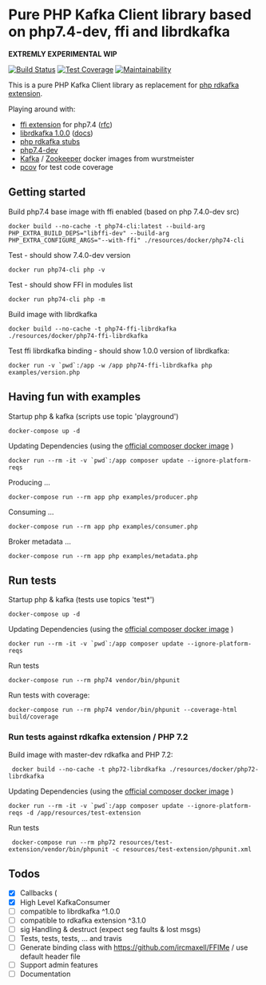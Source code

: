 # Pure PHP Kafka Client library based on php7.4-dev, ffi and librdkafka

__EXTREMLY EXPERIMENTAL WIP__

[![Build Status](https://travis-ci.org/dirx/php-ffi-librdkafka.svg?branch=master)](https://travis-ci.org/dirx/php-ffi-librdkafka)
[![Test Coverage](https://api.codeclimate.com/v1/badges/e60645b9d6d8fa9dd9d6/test_coverage)](https://codeclimate.com/github/dirx/php-ffi-librdkafka/test_coverage)
[![Maintainability](https://api.codeclimate.com/v1/badges/e60645b9d6d8fa9dd9d6/maintainability)](https://codeclimate.com/github/dirx/php-ffi-librdkafka/maintainability)

This is a pure PHP Kafka Client library as replacement for [php rdkafka extension](https://github.com/arnaud-lb/php-rdkafka).

Playing around with:

* [ffi extension](https://github.com/php/php-src/tree/PHP-7.4/ext/ffi) for php7.4 ([rfc](https://wiki.php.net/rfc/ffi))
* [librdkafka 1.0.0](https://github.com/edenhill/librdkafka) ([docs](https://docs.confluent.io/current/clients/librdkafka/rdkafka_8h.html))
* [php rdkafka stubs](https://github.com/kwn/php-rdkafka-stubs)
* [php7.4-dev](https://github.com/php/php-src/tree/PHP-7.4)
* [Kafka](https://hub.docker.com/r/wurstmeister/kafka/) / [Zookeeper](https://hub.docker.com/r/wurstmeister/zookeeper/) docker images from wurstmeister
* [pcov](https://github.com/krakjoe/pcov) for test code coverage

## Getting started

Build php7.4 base image with ffi enabled (based on php 7.4.0-dev src)

    docker build --no-cache -t php74-cli:latest --build-arg PHP_EXTRA_BUILD_DEPS="libffi-dev" --build-arg PHP_EXTRA_CONFIGURE_ARGS="--with-ffi" ./resources/docker/php74-cli

Test - should show 7.4.0-dev version

    docker run php74-cli php -v

Test - should show FFI in modules list

    docker run php74-cli php -m

Build image with librdkafka

    docker build --no-cache -t php74-ffi-librdkafka ./resources/docker/php74-ffi-librdkafka

Test ffi librdkafka binding - should show 1.0.0 version of librdkafka:

    docker run -v `pwd`:/app -w /app php74-ffi-librdkafka php examples/version.php

## Having fun with examples

Startup php & kafka (scripts use topic 'playground')

    docker-compose up -d

Updating Dependencies (using the [official composer docker image](https://hub.docker.com/_/composer) )

    docker run --rm -it -v `pwd`:/app composer update --ignore-platform-reqs

Producing ...

    docker-compose run --rm app php examples/producer.php

Consuming ...

    docker-compose run --rm app php examples/consumer.php
    
Broker metadata ...

    docker-compose run --rm app php examples/metadata.php

## Run tests

Startup php & kafka (tests use topics 'test*')

    docker-compose up -d
    
Updating Dependencies (using the [official composer docker image](https://hub.docker.com/_/composer) )

    docker run --rm -it -v `pwd`:/app composer update --ignore-platform-reqs

Run tests

    docker-compose run --rm php74 vendor/bin/phpunit

Run tests with coverage:

    docker-compose run --rm php74 vendor/bin/phpunit --coverage-html build/coverage

### Run tests against rdkafka extension / PHP 7.2

Build image with master-dev rdkafka and PHP 7.2:

     docker build --no-cache -t php72-librdkafka ./resources/docker/php72-librdkafka

Updating Dependencies (using the [official composer docker image](https://hub.docker.com/_/composer) )

    docker run --rm -it -v `pwd`:/app composer update --ignore-platform-reqs -d /app/resources/test-extension

Run tests

     docker-compose run --rm php72 resources/test-extension/vendor/bin/phpunit -c resources/test-extension/phpunit.xml

## Todos

* [x] Callbacks (
* [x] High Level KafkaConsumer
* [ ] compatible to librdkafka ^1.0.0
* [ ] compatible to rdkafka extension ^3.1.0
* [ ] sig Handling & destruct (expect seg faults & lost msgs)
* [ ] Tests, tests, tests, ... and travis
* [ ] Generate binding class with https://github.com/ircmaxell/FFIMe / use default header file
* [ ] Support admin features
* [ ] Documentation
